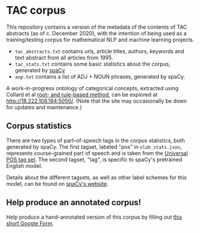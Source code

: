 # TAC corpus

This repository contains a version of the metadata of the contents of TAC abstracts (as of c. December 2020), with the intention of being used as a training/testing corpus for mathematical NLP and machine learning projects. 

- `tac_abstracts.txt` contains urls, article titles, authors, keywords and text abstract from all articles from 1995.
- `tac_stats.txt` contains some basic statistics about the corpus, generated by
  [spaCy](https://spacy.io)
- `anp.txt` contains a list of ADJ + NOUN phrases, generated by spaCy.

A work-in-progress ontology of categorical concepts, extracted using Collard et al [root- and rule-based method](https://tsapps.nist.gov/publication/get_pdf.cfm?pub_id=919688), can be explored at  http://18.222.108.184:5050/. 
(Note that the site may occasionally be down for updates and maintenance.)

## Corpus statistics

There are two types of part-of-speech tags in the corpus statistics, both
generated by spaCy. The first tagset, labeled "pos" in `nlab_stats.json`,
represents course-grained part of speech and is taken from the 
[Universal POS tag set](https://universaldependencies.org/docs/u/pos/). The
second tagset, "tag", is specific to spaCy's pretrained English model. 

Details about the different tagsets, as well as other label schemes for this
model, can be found on [spaCy's website](https://spacy.io/models/en).

## Help produce an annotated corpus!

Help produce a hand-annotated version of this corpus by filling out [this short Google Form](https://docs.google.com/forms/d/e/1FAIpQLSfjWBA4eBM1HvC9jcmWbelrtPST_EFbtaQri-loRQW9ozSuVw/viewform).
